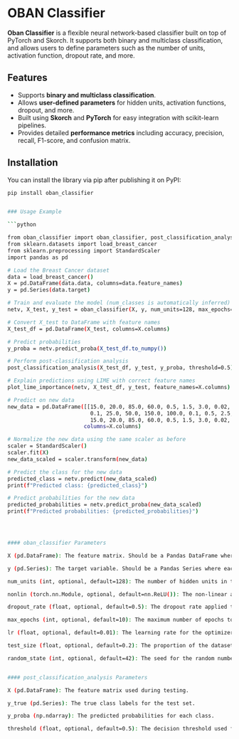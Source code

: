 # OBAN Classifier

**Oban Classifier** is a flexible neural network-based classifier built on top of PyTorch and Skorch. It supports both binary and multiclass classification, and allows users to define parameters such as the number of units, activation function, dropout rate, and more.

## Features

- Supports **binary and multiclass classification**.
- Allows **user-defined parameters** for hidden units, activation functions, dropout, and more.
- Built using **Skorch** and **PyTorch** for easy integration with scikit-learn pipelines.
- Provides detailed **performance metrics** including accuracy, precision, recall, F1-score, and confusion matrix.

## Installation

You can install the library via pip after publishing it on PyPI:

```bash
pip install oban_classifier


### Usage Example

```python

from oban_classifier import oban_classifier, post_classification_analysis, plot_lime_importance
from sklearn.datasets import load_breast_cancer
from sklearn.preprocessing import StandardScaler
import pandas as pd

# Load the Breast Cancer dataset
data = load_breast_cancer()
X = pd.DataFrame(data.data, columns=data.feature_names)
y = pd.Series(data.target)

# Train and evaluate the model (num_classes is automatically inferred)
netv, X_test, y_test = oban_classifier(X, y, num_units=128, max_epochs=80, lr=0.001)

# Convert X_test to DataFrame with feature names
X_test_df = pd.DataFrame(X_test, columns=X.columns)

# Predict probabilities
y_proba = netv.predict_proba(X_test_df.to_numpy())

# Perform post-classification analysis
post_classification_analysis(X_test_df, y_test, y_proba, threshold=0.5)

# Explain predictions using LIME with correct feature names
plot_lime_importance(netv, X_test_df, y_test, feature_names=X.columns)

# Predict on new data
new_data = pd.DataFrame([[15.0, 20.0, 85.0, 60.0, 0.5, 1.5, 3.0, 0.02, 0.2, 0.3,
                          0.1, 25.0, 50.0, 150.0, 100.0, 0.1, 0.5, 2.5, 0.01, 0.1,
                          15.0, 20.0, 85.0, 60.0, 0.5, 1.5, 3.0, 0.02, 0.2, 0.3]], 
                        columns=X.columns)

# Normalize the new data using the same scaler as before
scaler = StandardScaler()
scaler.fit(X)
new_data_scaled = scaler.transform(new_data)

# Predict the class for the new data
predicted_class = netv.predict(new_data_scaled)
print(f"Predicted class: {predicted_class}")

# Predict probabilities for the new data
predicted_probabilities = netv.predict_proba(new_data_scaled)
print(f"Predicted probabilities: {predicted_probabilities}")




#### oban_classifier Parameters

X (pd.DataFrame): The feature matrix. Should be a Pandas DataFrame where each row is an instance and each column is a feature.

y (pd.Series): The target variable. Should be a Pandas Series where each value corresponds to the target class of a given row in X.

num_units (int, optional, default=128): The number of hidden units in the dense layers of the neural network.

nonlin (torch.nn.Module, optional, default=nn.ReLU()): The non-linear activation function to apply after each dense layer. Default is ReLU, but can be changed to other functions like nn.Sigmoid() or nn.Tanh().

dropout_rate (float, optional, default=0.5): The dropout rate applied to the layers to prevent overfitting. Should be between 0 and 1.

max_epochs (int, optional, default=10): The maximum number of epochs to train the model.

lr (float, optional, default=0.01): The learning rate for the optimizer.

test_size (float, optional, default=0.2): The proportion of the dataset to be used for testing. Should be between 0 and 1.

random_state (int, optional, default=42): The seed for the random number generator to ensure reproducible results during dataset splitting.


#### post_classification_analysis Parameters

X (pd.DataFrame): The feature matrix used during testing.

y_true (pd.Series): The true class labels for the test set.

y_proba (np.ndarray): The predicted probabilities for each class.

threshold (float, optional, default=0.5): The decision threshold used for binary classification. Predictions with probabilities greater than or equal to the threshold are classified as 1, otherwise as 0. This parameter is ignored in multiclass classification.

